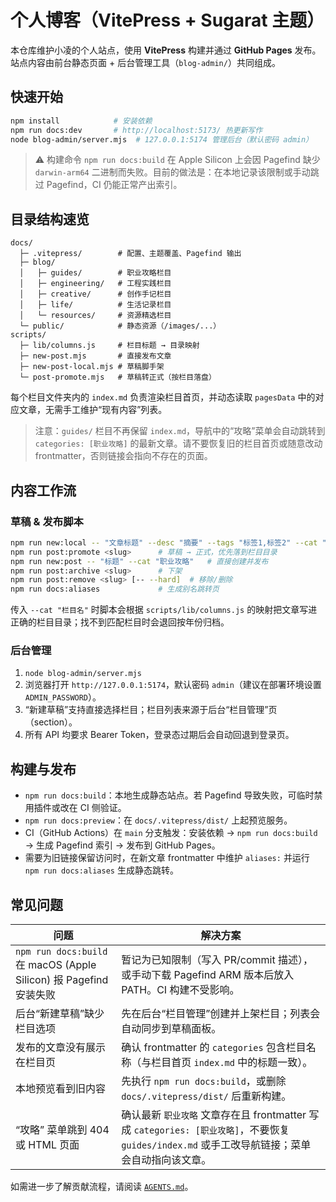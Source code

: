 # 个人博客（VitePress + Sugarat 主题）

本仓库维护小凌的个人站点，使用 **VitePress** 构建并通过 **GitHub Pages** 发布。站点内容由前台静态页面 + 后台管理工具（`blog-admin/`）共同组成。

## 快速开始

```bash
npm install            # 安装依赖
npm run docs:dev       # http://localhost:5173/ 热更新写作
node blog-admin/server.mjs  # 127.0.0.1:5174 管理后台（默认密码 admin）
```

> ⚠️ 构建命令 `npm run docs:build` 在 Apple Silicon 上会因 Pagefind 缺少 `darwin-arm64` 二进制而失败。目前的做法是：在本地记录该限制或手动跳过 Pagefind，CI 仍能正常产出索引。

## 目录结构速览

```
docs/
  ├─ .vitepress/        # 配置、主题覆盖、Pagefind 输出
  ├─ blog/
  │   ├─ guides/        # 职业攻略栏目
  │   ├─ engineering/   # 工程实践栏目
  │   ├─ creative/      # 创作手记栏目
  │   ├─ life/          # 生活记录栏目
  │   └─ resources/     # 资源精选栏目
  └─ public/            # 静态资源（/images/...）
scripts/
  ├─ lib/columns.js     # 栏目标题 → 目录映射
  ├─ new-post.mjs       # 直接发布文章
  ├─ new-post-local.mjs # 草稿脚手架
  └─ post-promote.mjs   # 草稿转正式（按栏目落盘）
```

每个栏目文件夹内的 `index.md` 负责渲染栏目首页，并动态读取 `pagesData` 中的对应文章，无需手工维护“现有内容”列表。
> 注意：`guides/` 栏目不再保留 `index.md`，导航中的“攻略”菜单会自动跳转到 `categories: [职业攻略]` 的最新文章。请不要恢复旧的栏目首页或随意改动 frontmatter，否则链接会指向不存在的页面。

## 内容工作流

### 草稿 & 发布脚本

```bash
npm run new:local -- "文章标题" --desc "摘要" --tags "标签1,标签2" --cat "工程实践"
npm run post:promote <slug>      # 草稿 → 正式，优先落到栏目目录
npm run new:post -- "标题" --cat "职业攻略"   # 直接创建并发布
npm run post:archive <slug>      # 下架
npm run post:remove <slug> [-- --hard]  # 移除/删除
npm run docs:aliases             # 生成别名跳转页
```

传入 `--cat "栏目名"` 时脚本会根据 `scripts/lib/columns.js` 的映射把文章写进正确的栏目目录；找不到匹配栏目时会退回按年份归档。

### 后台管理

1. `node blog-admin/server.mjs`
2. 浏览器打开 `http://127.0.0.1:5174`，默认密码 `admin`（建议在部署环境设置 `ADMIN_PASSWORD`）。
3. “新建草稿”支持直接选择栏目；栏目列表来源于后台“栏目管理”页（section）。
4. 所有 API 均要求 Bearer Token，登录态过期后会自动回退到登录页。

## 构建与发布

- `npm run docs:build`：本地生成静态站点。若 Pagefind 导致失败，可临时禁用插件或改在 CI 侧验证。
- `npm run docs:preview`：在 `docs/.vitepress/dist/` 上起预览服务。
- CI（GitHub Actions）在 `main` 分支触发：安装依赖 → `npm run docs:build` → 生成 Pagefind 索引 → 发布到 GitHub Pages。
- 需要为旧链接保留访问时，在新文章 frontmatter 中维护 `aliases:` 并运行 `npm run docs:aliases` 生成静态跳转。

## 常见问题

| 问题 | 解决方案 |
| --- | --- |
| `npm run docs:build` 在 macOS (Apple Silicon) 报 Pagefind 安装失败 | 暂记为已知限制（写入 PR/commit 描述），或手动下载 Pagefind ARM 版本后放入 PATH。CI 构建不受影响。 |
| 后台“新建草稿”缺少栏目选项 | 先在后台“栏目管理”创建并上架栏目；列表会自动同步到草稿面板。 |
| 发布的文章没有展示在栏目页 | 确认 frontmatter 的 `categories` 包含栏目名称（与栏目首页 `index.md` 中的标题一致）。 |
| 本地预览看到旧内容 | 先执行 `npm run docs:build`，或删除 `docs/.vitepress/dist/` 后重新构建。 |
| “攻略” 菜单跳到 404 或 HTML 页面 | 确认最新 `职业攻略` 文章存在且 frontmatter 写成 `categories: [职业攻略]`，不要恢复 `guides/index.md` 或手工改导航链接；菜单会自动指向该文章。 |

如需进一步了解贡献流程，请阅读 [`AGENTS.md`](./AGENTS.md)。

